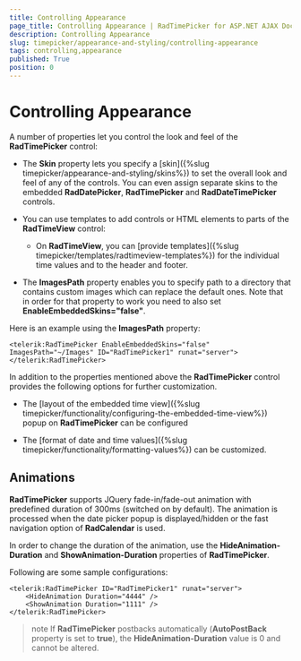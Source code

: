 ```yaml
---
title: Controlling Appearance
page_title: Controlling Appearance | RadTimePicker for ASP.NET AJAX Documentation
description: Controlling Appearance
slug: timepicker/appearance-and-styling/controlling-appearance
tags: controlling,appearance
published: True
position: 0
---
```


# Controlling Appearance


A number of properties let you control the look and feel of the **RadTimePicker** control:

* The **Skin** property lets you specify a [skin]({%slug timepicker/appearance-and-styling/skins%}) to set the overall look and feel of any of the controls. You can even assign separate skins to the embedded **RadDatePicker**, **RadTimePicker** and **RadDateTimePicker** controls.

* You can use templates to add controls or HTML elements to parts of the **RadTimeView** control:

	* On **RadTimeView**, you can [provide templates]({%slug timepicker/templates/radtimeview-templates%}) for the individual time values and to the header and footer.

* The **ImagesPath** property enables you to specify path to a directory that contains custom images which can replace the default ones. Note that in order for that property to work you need to also set **EnableEmbeddedSkins="false"**.

Here is an example using the **ImagesPath** property:

````ASPNET
<telerik:RadTimePicker EnableEmbeddedSkins="false" ImagesPath="~/Images" ID="RadTimePicker1" runat="server">
</telerik:RadTimePicker>
````


In addition to the properties mentioned above the **RadTimePicker** control provides the following options for further customization.


* The [layout of the embedded time view]({%slug timepicker/functionality/configuring-the-embedded-time-view%}) popup on **RadTimePicker** can be configured

* The [format of date and time values]({%slug timepicker/functionality/formatting-values%}) can be customized.


## Animations

**RadTimePicker** supports JQuery fade-in/fade-out animation with predefined duration of 300ms (switched on by default). The animation is processed when the date picker popup is displayed/hidden or the fast navigation option of **RadCalendar** is used.

In order to change the duration of the animation, use the **HideAnimation-Duration** and **ShowAnimation-Duration** properties of **RadTimePicker**.

Following are some sample configurations:

````ASPNET
<telerik:RadTimePicker ID="RadTimePicker1" runat="server">
    <HideAnimation Duration="4444" />
    <ShowAnimation Duration="1111" />
</telerik:RadTimePicker>	
````


>note 
If **RadTimePicker** postbacks automatically (**AutoPostBack** property is set to **true**), the **HideAnimation-Duration** value is 0 and cannot be altered.
>


